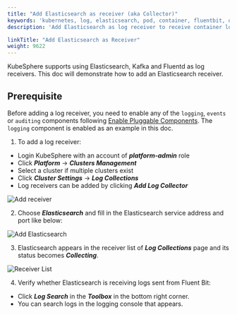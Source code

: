 ```yaml
---
title: "Add Elasticsearch as receiver (aka Collector)"
keywords: 'kubernetes, log, elasticsearch, pod, container, fluentbit, output'
description: 'Add Elasticsearch as log receiver to receive container logs'

linkTitle: "Add Elasticsearch as Receiver"
weight: 9622
---
```

KubeSphere supports using Elasticsearch, Kafka and Fluentd as log receivers.
This doc will demonstrate how to add an Elasticsearch receiver.

## Prerequisite

Before adding a log receiver, you need to enable any of the `logging`, `events` or `auditing` components following [Enable Pluggable Components](https://kubesphere.io/docs/pluggable-components/). The `logging` component is enabled as an example in this doc.

1. To add a log receiver:

- Login KubeSphere with an account of ***platform-admin*** role
- Click ***Platform*** -> ***Clusters Management***
- Select a cluster if multiple clusters exist
- Click ***Cluster Settings*** -> ***Log Collections***
- Log receivers can be added by clicking ***Add Log Collector***

![Add receiver](/images/docs/cluster-administration/cluster-settings/log-collections/add-receiver.png)

2. Choose ***Elasticsearch*** and fill in the Elasticsearch service address and port like below:

![Add Elasticsearch](/images/docs/cluster-administration/cluster-settings/log-collections/add-es.png)

3. Elasticsearch appears in the receiver list of ***Log Collections*** page and its status becomes ***Collecting***.

![Receiver List](/images/docs/cluster-administration/cluster-settings/log-collections/receiver-list.png)

4. Verify whether Elasticsearch is receiving logs sent from Fluent Bit:

- Click ***Log Search*** in the ***Toolbox*** in the bottom right corner.
- You can search logs in the logging console that appears.
